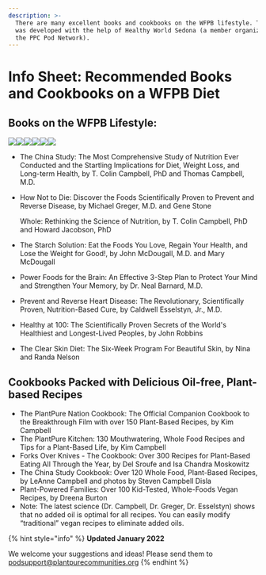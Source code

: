 ```yaml
---
description: >-
  There are many excellent books and cookbooks on the WFPB lifestyle. This list
  was developed with the help of Healthy World Sedona (a member organization of
  the PPC Pod Network).
---
```


# Info Sheet: Recommended Books and Cookbooks on a WFPB Diet

## **Books on the WFPB Lifestyle:**

![](https://lh4.googleusercontent.com/CJl9coxevXqX0LIFFQCVm90rxW82j5x5zBVkIVduFGDqx7zqBWnqreHz8uErNwJwfAKlMj1y2BwKBjn3eyyVEyzm5cOlSSPsuBxml1atMU1OfDp6MtJGgi8LlX\_tdLGlcWXbAez0)![](https://lh4.googleusercontent.com/X600dytY9kLwD5cZY48kTk23hXjSLs5Mknmm-hLBm-S59cvwLk34nvy6mXQmD1xYGw1mqHfSysc\_8gyFMaVn17lpZo32z9A9GXPJyaWIX1arIz-zCUMBtECPyK6GusC2vOTCEs8k)![](https://lh5.googleusercontent.com/tIoy-GXU5tHtOAhrI1IUlywYwzlPspGJA4JIASwhyivDA3vY3sEl1mGlQ287b3s0NJLvuG\_J415yFouf3Dkcwhf0Ag7jWTyCj4WttlRws7Gbnu7oqf-EFMNhwLjSyf9WS-gnFQ8P)![](https://lh4.googleusercontent.com/b2cssSvxLJuVX0lDxjOTuop0Wzy5lWDYk3O0fqZT6Z0Jc-MYAu38v-PpaBgSYVan2dzbUNEUG8v0-ok3N7UY5Z241ixIoSpk7wR2-dgw5xULVd91JWy35F\_izCqoiv1LUElUrlPC)![](https://lh4.googleusercontent.com/PkHN1Pk\_ljsnM\_OAnyMwqBTb8uRTDrnEZNYvAADBA8TJV7eP3LL0KP\_XXPkak0Bv6LWvMOaaJRFyAhPftFcxY3t8EskyEoJNX3z4NaBcd992E5QNUInL14c6V5ACBUWYTJBR2d9Z)![](https://lh6.googleusercontent.com/YaCR8rwO3yLXEeZfsIjWcXd-8uGWI\_qkWqqR-rpyAU5b536n0XPETCmfMH\_uDeDHMtF0nhwcOgTep2FIDHDrQuVtr23fZX\_w0CeVyWHSWCc2UYC-L0eJOdVfKZrGm02-X3F5l3\_P)

* The China Study: The Most Comprehensive Study of Nutrition Ever Conducted and the Startling Implications for Diet, Weight Loss, and Long-term Health, by T. Colin Campbell, PhD and Thomas Campbell, M.D.
*   How Not to Die: Discover the Foods Scientifically Proven to Prevent and Reverse Disease, by Michael Greger, M.D. and Gene Stone

    Whole: Rethinking the Science of Nutrition, by T. Colin Campbell, PhD and Howard Jacobson, PhD
* The Starch Solution: Eat the Foods You Love, Regain Your Health, and Lose the Weight for Good!, by John McDougall, M.D. and Mary McDougall
* Power Foods for the Brain: An Effective 3-Step Plan to Protect Your Mind and Strengthen Your Memory, by Dr. Neal Barnard, M.D.
* Prevent and Reverse Heart Disease: The Revolutionary, Scientifically Proven, Nutrition-Based Cure, by Caldwell Esselstyn, Jr., M.D.
* Healthy at 100: The Scientifically Proven Secrets of the World's Healthiest and Longest-Lived Peoples, by John Robbins
* The Clear Skin Diet: The Six-Week Program For Beautiful Skin, by Nina and Randa Nelson

## Cookbooks Packed with Delicious Oil-free, Plant-based Recipes

* The PlantPure Nation Cookbook: The Official Companion Cookbook to the Breakthrough Film with over 150 Plant-Based Recipes, by Kim Campbell
* The PlantPure Kitchen: 130 Mouthwatering, Whole Food Recipes and Tips for a Plant-Based Life, by Kim Campbell
* Forks Over Knives - The Cookbook: Over 300 Recipes for Plant-Based Eating All Through the Year, by Del Sroufe and Isa Chandra Moskowitz
* The China Study Cookbook: Over 120 Whole Food, Plant-Based Recipes, by LeAnne Campbell and photos by Steven Campbell Disla
* Plant-Powered Families: Over 100 Kid-Tested, Whole-Foods Vegan Recipes, by Dreena Burton
* Note: The latest science (Dr. Campbell, Dr. Greger, Dr. Esselstyn) shows that no added oil is optimal for all recipes. You can easily modify “traditional” vegan recipes to eliminate added oils.

{% hint style="info" %}
**Updated January 2022**

We welcome your suggestions and ideas! Please send them to podsupport@plantpurecommunities.org
{% endhint %}
